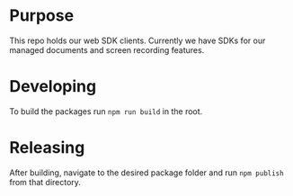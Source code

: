 # Purpose

This repo holds our web SDK clients. Currently we have SDKs for our managed documents and screen recording features.

# Developing

To build the packages run `npm run build` in the root.

# Releasing

After building, navigate to the desired package folder and run `npm publish` from that directory.
